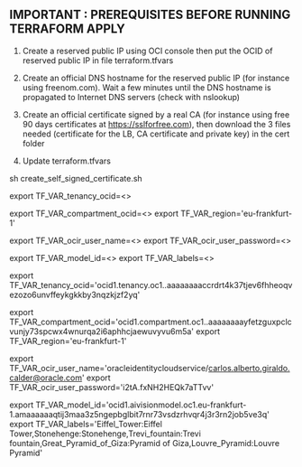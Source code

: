 ## IMPORTANT : PREREQUISITES BEFORE RUNNING TERRAFORM APPLY

1. Create a reserved public IP using OCI console
   then put the OCID of reserved public IP in file terraform.tfvars
2. Create an official DNS hostname for the reserved public IP (for instance using freenom.com). Wait a few minutes until the DNS hostname is propagated to Internet DNS servers (check with nslookup)

3. Create an official certificate signed by a real CA (for instance using free 90 days certificates at https://sslforfree.com), then download the 3 files needed (certificate for the LB, CA certificate and private key) in the cert folder
4. Update terraform.tfvars

sh create_self_signed_certificate.sh

export TF_VAR_tenancy_ocid=<>

export TF_VAR_compartment_ocid=<>
export TF_VAR_region='eu-frankfurt-1'

export TF_VAR_ocir_user_name=<>
export TF_VAR_ocir_user_password=<>

export TF_VAR_model_id=<>
export TF_VAR_labels=<>

export TF_VAR_tenancy_ocid='ocid1.tenancy.oc1..aaaaaaaaccrdrt4k37tjev6fhheoqvezozo6unvffeykgkkby3nqzkjzf2yq'

export TF_VAR_compartment_ocid='ocid1.compartment.oc1..aaaaaaaayfetzguxpclcvunjy73spcwx4wnurqa2i6aphhcjaewuvyvu6m5a'
export TF_VAR_region='eu-frankfurt-1'

export TF_VAR_ocir_user_name='oracleidentitycloudservice/carlos.alberto.giraldo.calder@oracle.com'
export TF_VAR_ocir_user_password='i2tA.fxNH2HEQk7aTTvv'

export TF_VAR_model_id='ocid1.aivisionmodel.oc1.eu-frankfurt-1.amaaaaaaqtij3maa3z5ngepbglbit7rnr73vsdzrhvqr4j3r3rn2job5ve3q'
export TF_VAR_labels='Eiffel_Tower:Eiffel Tower,Stonehenge:Stonehenge,Trevi_fountain:Trevi fountain,Great_Pyramid_of_Giza:Pyramid of Giza,Louvre_Pyramid:Louvre Pyramid'
